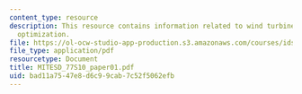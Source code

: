 ```yaml
---
content_type: resource
description: This resource contains information related to wind turbine blade design
  optimization.
file: https://ol-ocw-studio-app-production.s3.amazonaws.com/courses/ids-338j-multidisciplinary-system-design-optimization-spring-2010/bad11a7547e8d6c99cab7c52f5062efb_MITESD_77S10_paper01.pdf
file_type: application/pdf
resourcetype: Document
title: MITESD_77S10_paper01.pdf
uid: bad11a75-47e8-d6c9-9cab-7c52f5062efb
---
```

